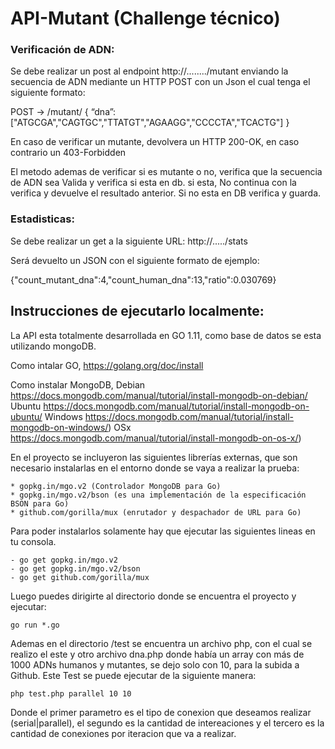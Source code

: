 # API-Mutant (Challenge técnico)

### Verificación de ADN:

Se debe realizar un post al endpoint http://......../mutant  enviando la secuencia de ADN mediante un HTTP POST con un Json el cual tenga el
siguiente formato:

POST → /mutant/
{
“dna”:["ATGCGA","CAGTGC","TTATGT","AGAAGG","CCCCTA","TCACTG"]
}

En caso de verificar un mutante, devolvera un HTTP 200-OK, en caso contrario un 403-Forbidden

El metodo ademas de verificar si es mutante o no, verifica que la secuencia de ADN sea Valida y verifica si esta en db. si esta, No continua con la verifica y devuelve el resultado anterior. Si no esta en DB verifica y guarda.

### Estadisticas:

Se debe realizar un get a la siguiente URL: http://...../stats

Será devuelto un JSON con el siguiente formato de ejemplo:

{"count_mutant_dna":4,"count_human_dna":13,"ratio":0.030769}


## Instrucciones de ejecutarlo localmente:

La API esta totalmente desarrollada en GO 1.11, como base de datos se esta utilizando mongoDB.

Como intalar GO, https://golang.org/doc/install

Como instalar MongoDB, 
	Debian
	https://docs.mongodb.com/manual/tutorial/install-mongodb-on-debian/
	Ubuntu
	https://docs.mongodb.com/manual/tutorial/install-mongodb-on-ubuntu/
	Windows
	https://docs.mongodb.com/manual/tutorial/install-mongodb-on-windows/)
	OSx
	https://docs.mongodb.com/manual/tutorial/install-mongodb-on-os-x/)

En el proyecto se incluyeron las siguientes librerías externas, que son necesario instalarlas en el entorno donde se vaya a realizar la prueba:

	* gopkg.in/mgo.v2 (Controlador MongoDB para Go)
	* gopkg.in/mgo.v2/bson (es una implementación de la especificación BSON para Go)
	* github.com/gorilla/mux (enrutador y despachador de URL para Go)

Para poder instalarlos solamente hay que ejecutar las siguientes lineas en tu consola.

	- go get gopkg.in/mgo.v2
	- go get gopkg.in/mgo.v2/bson
	- go get github.com/gorilla/mux

Luego puedes dirigirte al directorio donde se encuentra el proyecto y ejecutar:

	go run *.go


Ademas en el directorio /test se encuentra un archivo php, con el cual se realizo el este y otro archivo dna.php donde había un array con más de 1000 ADNs humanos y mutantes, se dejo solo con 10, para la subida a Github. Este Test se puede ejecutar de la siguiente manera:

	php test.php parallel 10 10

Donde el primer parametro es el tipo de conexion que deseamos realizar (serial|parallel), el segundo es la cantidad de intereaciones y el tercero es la cantidad de conexiones por iteracion que va a realizar.


